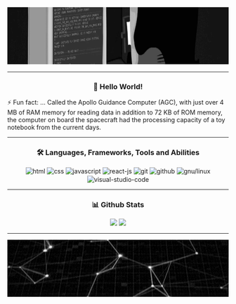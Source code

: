 <!-- This readme was created by Gabriel Coutinho - https://github.com/gabriel-079 -->
<div align="center">
    <img src="one.gif" height="130em" alt="programmer gif">
</div>

<hr>

<div>
    <h3 align="center">👋 Hello World!</h3>
    <p>⚡ Fun fact: ... Called the Apollo Guidance Computer (AGC), with just over 4 MB of RAM memory for reading data in
        addition to 72 KB of ROM memory, the computer on board the spacecraft had the processing capacity of a toy
        notebook from the current days.</p>
</div>

<hr>

<div align="center">
    <h3>🛠 Languages, Frameworks, Tools and Abilities</h3>
    <img src="https://cdn.jsdelivr.net/gh/devicons/devicon/icons/html5/html5-original.svg" height="30" width="40"
        align="center" alt="html">
    <img src="https://cdn.jsdelivr.net/gh/devicons/devicon/icons/css3/css3-original.svg" height="30" width="40"
        align="center" alt="css">
    <img src="https://cdn.jsdelivr.net/gh/devicons/devicon/icons/javascript/javascript-original.svg" height="30" 
         width="40" align="center" alt="javascript">
    <img src="https://cdn.jsdelivr.net/gh/devicons/devicon/icons/react/react-original.svg" height="30" width="40"
        align="center" alt="react-js">
    <img src="https://cdn.jsdelivr.net/gh/devicons/devicon/icons/git/git-original.svg" height="30" width="40"
        align="center" alt="git">
    <img src="https://cdn.jsdelivr.net/gh/devicons/devicon/icons/github/github-original.svg" height="30" width="40"
        align="center" alt="github">
    <img src="https://cdn.jsdelivr.net/gh/devicons/devicon/icons/linux/linux-original.svg" height="30" width="40"
        align="center" alt="gnu/linux">
    <img src="https://cdn.jsdelivr.net/gh/devicons/devicon/icons/vscode/vscode-original.svg" height="30" width="40"
        align="center" alt="visual-studio-code">
</div>

<hr>

<div align="center">
    <h3>📊 Github Stats</h3>
    <img src="https://github-readme-stats.vercel.app/api?username=gabriel-079&show_icons=true&theme=merko&include_all_commits=true&count_private=true"
        height="130em">
    <img src="https://github-readme-stats.vercel.app/api/top-langs/?username=gabriel-079&layout=compact&langs_count=7&theme=merko"
        height="130em">
</div>

<hr>

<div align="center">
    <img src="two.gif" height="130em" alt="binary code">
</div>
<!-- This readme was created by Gabriel Coutinho - https://github.com/gabriel-079 -->
